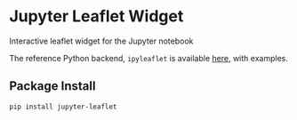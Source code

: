# Jupyter Leaflet Widget

Interactive leaflet widget for the Jupyter notebook

The reference Python backend, `ipyleaflet` is available
[here](https://github.com/jupyter-widgets/ipyleaflet), with examples.

## Package Install

```bash
pip install jupyter-leaflet
```

